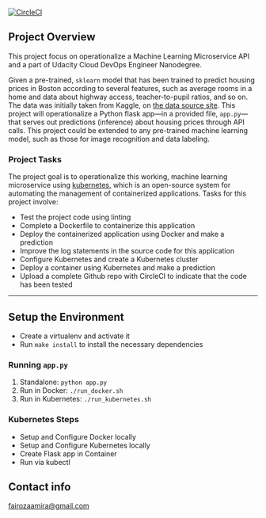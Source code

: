 [![CircleCI](https://circleci.com/gh/FairozaAmira/Operationalize-a-Machine-Learning-Microservice-API.svg?style=svg)](https://circleci.com/gh/FairozaAmira/Operationalize-a-Machine-Learning-Microservice-API)

## Project Overview

This project focus on operationalize a Machine Learning Microservice API and a part of Udacity Cloud DevOps Engineer Nanodegree. 

Given a pre-trained, `sklearn` model that has been trained to predict housing prices in Boston according to several features, such as average rooms in a home and data about highway access, teacher-to-pupil ratios, and so on. The data was initially taken from Kaggle, on [the data source site](https://www.kaggle.com/c/boston-housing). This project will operationalize a Python flask app—in a provided file, `app.py`—that serves out predictions (inference) about housing prices through API calls. This project could be extended to any pre-trained machine learning model, such as those for image recognition and data labeling.

### Project Tasks

The project goal is to operationalize this working, machine learning microservice using [kubernetes](https://kubernetes.io/), which is an open-source system for automating the management of containerized applications. Tasks for this project involve:
* Test the project code using linting
* Complete a Dockerfile to containerize this application
* Deploy the containerized application using Docker and make a prediction
* Improve the log statements in the source code for this application
* Configure Kubernetes and create a Kubernetes cluster
* Deploy a container using Kubernetes and make a prediction
* Upload a complete Github repo with CircleCI to indicate that the code has been tested

---

## Setup the Environment

* Create a virtualenv and activate it
* Run `make install` to install the necessary dependencies

### Running `app.py`

1. Standalone:  `python app.py`
2. Run in Docker:  `./run_docker.sh`
3. Run in Kubernetes:  `./run_kubernetes.sh`

### Kubernetes Steps

* Setup and Configure Docker locally
* Setup and Configure Kubernetes locally
* Create Flask app in Container
* Run via kubectl

## Contact info

fairozaamira@gmail.com
